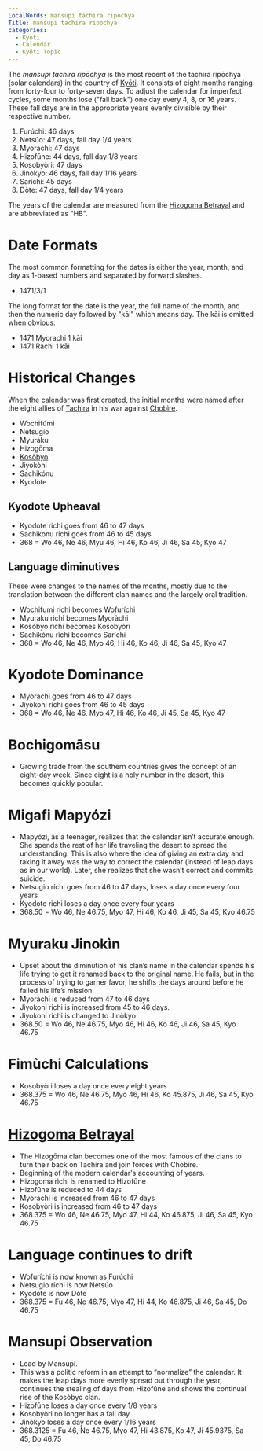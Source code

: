 ```yaml
---
LocalWords: mansupi tachira ripōchya
Title: mansupi tachira ripōchya
categories:
  - Kyōti
  - Calendar
  - Kyōti Topic
---
```


The *mansupi tachira ripōchya* is the most recent of the tachira ripōchya (solar calendars) in the country of [Kyōti](). It consists of eight months ranging from forty-four to forty-seven days. To adjust the calendar for imperfect cycles, some months lose ("fall back") one day every 4, 8, or 16 years. These fall days are in the appropriate years evenly divisible by their respective number.

1. Furúchi: 46 days
2. Netsúo: 47 days, fall day 1/4 years
3. Myoràchi: 47 days
4. Hizofūne: 44 days, fall day 1/8 years
5. Kosobyòri: 47 days
6. Jinòkyo: 46 days, fall day 1/16 years
7. Saríchi: 45 days
8. Dòte: 47 days, fall day 1/4 years

The years of the calendar are measured from the [Hizogoma Betrayal]() and are abbreviated as "HB".

# Date Formats

The most common formatting for the dates is either the year, month, and day as 1-based numbers and separated by forward slashes.

* 1471/3/1

The long format for the date is the year, the full name of the month, and then the numeric day followed by "kāi" which means day. The kāi is omitted when obvious.

* 1471 Myorachi 1 kāi
* 1471 Rachi 1 kāi

# Historical Changes

When the calendar was first created, the initial months were named after the eight allies of [Tachìra]() in his war against [Chobìre]().

* Wochifúmi
* Netsugío
* Myuràku
* Hizogōma
* [Kosòbyo]()
* Jiyokòni
* Sachikónu
* Kyodòte

## Kyodote Upheaval

* Kyodote richi goes from 46 to 47 days
* Sachikonu richi goes from 46 to 45 days
* 368 = Wo 46, Ne 46, Myu 46, Hi 46, Ko 46, Ji 46, Sa 45, Kyo 47

## Language diminutives

These were changes to the names of the months, mostly due to the translation between the different clan names and the largely oral tradition.

* Wochifumi ríchi becomes Wofuríchi
* Myuraku rìchi becomes Myoràchi
* Kosòbyo rìchi becomes Kosobyòri
* Sachikónu rìchi becomes Saríchi
* 368 = Wo 46, Ne 46, Myo 46, Hi 46, Ko 46, Ji 46, Sa 45, Kyo 47

# Kyodote Dominance

* Myoràchi goes from 46 to 47 days
* Jiyokoni richi goes from 46 to 45 days
* 368 = Wo 46, Ne 46, Myo 47, Hi 46, Ko 46, Ji 45, Sa 45, Kyo 47

# Bochigomāsu

* Growing trade from the southern countries gives the concept of an eight-day week. Since eight is a holy number in the desert, this becomes quickly popular.

# Migafi Mapyózi

* Mapyózi, as a teenager, realizes that the calendar isn’t accurate enough. She spends the rest of her life traveling the desert to spread the understanding. This is also where the idea of giving an extra day and taking it away was the way to correct the calendar (instead of leap days as in our world). Later, she realizes that she wasn’t correct and commits suicide.
* Netsugio ríchi goes from 46 to 47 days, loses a day once every four years
* Kyodote richi loses a day once every four years
* 368.50 = Wo 46, Ne 46.75, Myo 47, Hi 46, Ko 46, Ji 45, Sa 45, Kyo 46.75

# Myuraku Jinokìn

* Upset about the diminution of his clan’s name in the calendar spends his life trying to get it renamed back to the original name. He fails, but in the process of trying to garner favor, he shifts the days around before he failed his life’s mission.
* Myoràchi is reduced from 47 to 46 days
* Jiyokoni richi is increased from 45 to 46 days.
* Jiyokoni richi is changed to Jinòkyo
* 368.50 = Wo 46, Ne 46.75, Myo 46, Hi 46, Ko 46, Ji 46, Sa 45, Kyo 46.75

# Fimùchi Calculations

* Kosobyòri loses a day once every eight years
* 368.375 = Wo 46, Ne 46.75, Myo 46, Hi 46, Ko 45.875, Ji 46, Sa 45, Kyo 46.75

# [Hizogoma Betrayal]()

* The Hizogōma clan becomes one of the most famous of the clans to turn their back on Tachira and join forces with Chobìre.
* Beginning of the modern calendar's accounting of years.
* Hizogoma rìchi is renamed to Hizofūne
* Hizofūne is reduced to 44 days
* Myoràchi is increased from 46 to 47 days
* Kosobyòri is increased from 46 to 47 days
* 368.375 = Wo 46, Ne 46.75, Myo 47, Hi 44, Ko 46.875, Ji 46, Sa 45, Kyo 46.75

# Language continues to drift

* Wofuríchi is now known as Furúchi
* Netsugio ríchi is now Netsúo
* Kyodòte is now Dòte
* 368.375 = Fu 46, Ne 46.75, Myo 47, Hi 44, Ko 46.875, Ji 46, Sa 45, Do 46.75

# Mansupi Observation

* Lead by Mansūpi.
* This was a politic reform in an attempt to “normalize” the calendar. It makes the leap days more evenly spread out through the year, continues the stealing of days from Hizofūne and shows the continual rise of the Kosòbyo clan.
* Hizofūne loses a day once every 1/8 years
* Kosobyòri no longer has a fall day
* Jinòkyo loses a day once every 1/16 years
* 368.3125 = Fu 46, Ne 46.75, Myo 47, Hi 43.875, Ko 47, Ji 45.9375, Sa 45, Do 46.75
